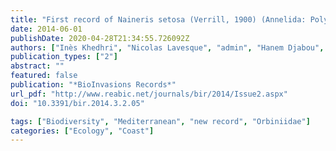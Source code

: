 ```yaml
---
title: "First record of Naineris setosa (Verrill, 1900) (Annelida: Polychaeta: Orbiniidae) in the Western Mediterranean Sea"
date: 2014-06-01
publishDate: 2020-04-28T21:34:55.726092Z
authors: ["Inès Khedhri", "Nicolas Lavesque", "admin", "Hanem Djabou", "Ahmed Afli"]
publication_types: ["2"]
abstract: ""
featured: false
publication: "*BioInvasions Records*"
url_pdf: "http://www.reabic.net/journals/bir/2014/Issue2.aspx"
doi: "10.3391/bir.2014.3.2.05"

tags: ["Biodiversity", "Mediterranean", "new record", "Orbiniidae"]
categories: ["Ecology", "Coast"]
---
```


